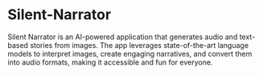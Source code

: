 # Silent-Narrator
Silent Narrator is an AI-powered application that generates audio and text-based stories from images. The app leverages state-of-the-art language models to interpret images, create engaging narratives, and convert them into audio formats, making it accessible and fun for everyone.
